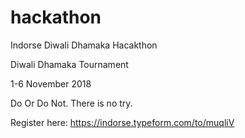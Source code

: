 # hackathon

Indorse Diwali Dhamaka Hacakthon

Diwali Dhamaka Tournament

1-6 November 2018

Do Or Do Not. There is no try.

Register here: https://indorse.typeform.com/to/muqliV
